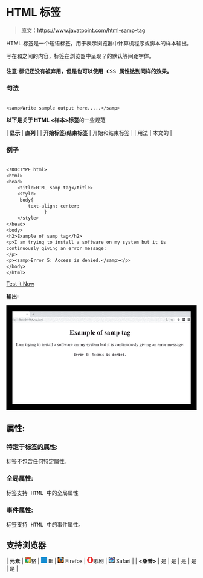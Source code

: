 # HTML <samp>标签</samp>

> 原文：<https://www.javatpoint.com/html-samp-tag>

HTML <samp>标签是一个短语标签，用于表示浏览器中计算机程序或脚本的样本输出。</samp>

写在<samp>和</samp>之间的内容，标签在浏览器中呈现？的默认等间距字体。

#### 注意:<samp>标记还没有被弃用，但是也可以使用 CSS 属性达到同样的效果。</samp>

### 句法

```

<samp>Write sample output here.....</samp>

```

**以下是关于 HTML <样本>标签**的一些规范

| **显示** | **直列** |
| **开始标签/结束标签** | 开始和结束标签 |
| 用法 | 本文的 |

### 例子

```

<!DOCTYPE html>
<html>
<head>
	<title>HTML samp tag</title>
	<style>
     body{
     	text-align: center;
              }
    </style>
</head>
<body> 
<h2>Example of samp tag</h2>
<p>I am trying to install a software on my system but it is continuously giving an error message:
</p>
<p><samp>Error 5: Access is denied.</samp></p>
</body>
</html>

```

[Test it Now](https://www.javatpoint.com/oprweb/test.jsp?filename=htmlsamptag)

**输出:**

![HTML samp tag](img/6230b5329a6554b5d82d74f6e68dd0e3.png)

## 属性:

### 特定于标签的属性:

<samp>标签不包含任何特定属性。</samp>

### 全局属性:

<samp>标签支持 HTML 中的全局属性</samp>

### 事件属性:

<samp>标签支持 HTML 中的事件属性。</samp>

## 支持浏览器

| **元素** | ![chrome browser](img/4fbdc93dc2016c5049ed108e7318df19.png)铬 | ![ie browser](img/83dd23df1fe8373fd5bf054b2c1dd88b.png) IE | ![firefox browser](img/4f001fff393888a8a807ed29b28145d1.png) Firefox | ![opera browser](img/6cad4a592cc69a052056a0577b4aac65.png)歌剧 | ![safari browser](img/a0f6a9711a92203c5dc5c127fe9c9fca.png) Safari |
| **<桑普>** | 是 | 是 | 是 | 是 | 是 |